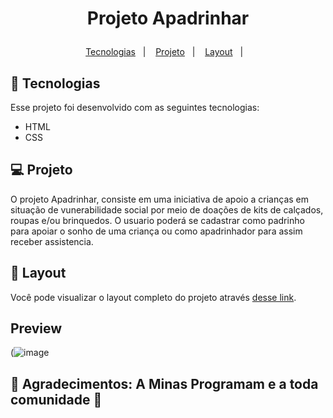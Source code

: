 <h1 align="center">
  <p> Projeto Apadrinhar </>
</h1>

<p align="center">
  <a href="#-tecnologias">Tecnologias</a>&nbsp;&nbsp;&nbsp;|&nbsp;&nbsp;&nbsp;
  <a href="#-projeto">Projeto</a>&nbsp;&nbsp;&nbsp;|&nbsp;&nbsp;&nbsp;
  <a href="#-layout">Layout</a>&nbsp;&nbsp;&nbsp;|&nbsp;&nbsp;&nbsp;
</p>


## 🚀 Tecnologias

Esse projeto foi desenvolvido com as seguintes tecnologias:

- HTML
- CSS

## 💻 Projeto

O projeto Apadrinhar, consiste em uma iniciativa de apoio a crianças em situação de vunerabilidade social por meio de doações de kits de calçados, roupas e/ou brinquedos. O usuario poderá se cadastrar como padrinho para apoiar o sonho de uma criança ou como apadrinhador para assim receber assistencia.

## 🔖 Layout

Você pode visualizar o layout completo do projeto através [desse link](https://practical-poincare-591221.netlify.app/). 

## Preview

  (![image](https://user-images.githubusercontent.com/50409673/129811629-caf30a5e-dce9-4680-b197-18663ccefe52.png)

## 🙏 Agradecimentos: A Minas Programam e a toda comunidade 💜
